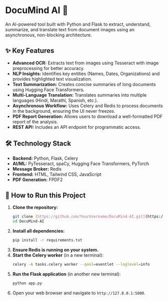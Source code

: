 # DocuMind AI 🤖

An AI-powered tool built with Python and Flask to extract, understand, summarize, and translate text from document images using an asynchronous, non-blocking architecture.

## ✨ Key Features

- **Advanced OCR:** Extracts text from images using Tesseract with image preprocessing for better accuracy.
- **NLP Insights:** Identifies key entities (Names, Dates, Organizations) and provides highlighted text visualization.
- **Text Summarization:** Creates concise summaries of long documents using Hugging Face Transformers.
- **Multi-Language Translation:** Translates summaries into multiple languages (Hindi, Marathi, Spanish, etc.).
- **Asynchronous Workflow:** Uses Celery and Redis to process documents in the background, ensuring the UI never freezes.
- **PDF Report Generation:** Allows users to download a well-formatted PDF report of the analysis.
- **REST API:** Includes an API endpoint for programmatic access.

## 🛠️ Technology Stack

- **Backend:** Python, Flask, Celery
- **AI/ML:** PyTesseract, spaCy, Hugging Face Transformers, PyTorch
- **Message Broker:** Redis
- **Frontend:** HTML, Tailwind CSS, JavaScript
- **PDF Generation:** FPDF2

## 🚀 How to Run this Project

1.  **Clone the repository:**
    ```bash
    git clone [https://github.com/YourUsername/DocuMind-AI.git](https://github.com/YourUsername/DocuMind-AI.git)
    cd DocuMind-AI
    ```
2.  **Install all dependencies:**
    ```bash
    pip install -r requirements.txt
    ```
3.  **Ensure Redis is running on your system.**
4.  **Start the Celery worker** (in a new terminal):
    ```bash
    celery -A tasks.celery worker --pool=eventlet --loglevel=info
    ```
5.  **Run the Flask application** (in another new terminal):
    ```bash
    python app.py
    ```
6.  Open your web browser and navigate to `http://127.0.0.1:5000`.